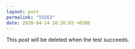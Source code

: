 ```yaml
---
layout: post
permalink: "55563"
date: 2020-04-24 16:26:03 +0100
---
```


This post will be deleted when the test succeeds.
